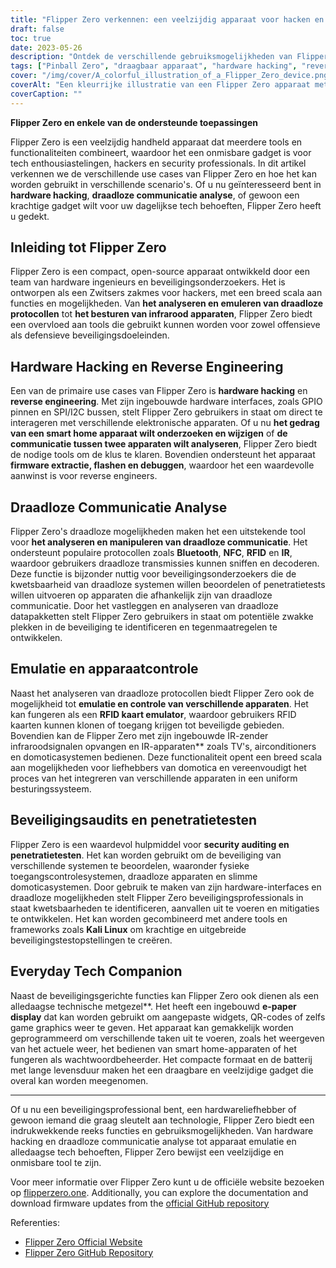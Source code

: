 ```yaml
---
title: "Flipper Zero verkennen: een veelzijdig apparaat voor hacken en beveiliging"
draft: false
toc: true
date: 2023-05-26
description: "Ontdek de verschillende gebruiksmogelijkheden van Flipper Zero, de ultieme handheld gadget voor hardware hacking, draadloze communicatie analyse en alledaagse tech behoeften."
tags: ["Pinball Zero", "draagbaar apparaat", "hardware hacking", "reverse engineering", "analyse van draadloze communicatie", "apparaatcontrole", "veiligheidscontrole", "penetratietesten", "dagelijkse tech metgezel", "open-source", "Bluetooth", "NFC", "RFID", "IR", "emulatie", "veiligheidscontrole", "Kali Linux", "e-paper display", "QR-codes", "huisautomatisering", "beveiligingsgaten", "draadloze protocollen", "Firmware extractie", "knipperend", "foutopsporing", "systemen voor fysieke toegangscontrole", "slimme domotica systemen", "apparaatemulatie", "kwetsbaarheden van draadloze systemen", "tegenmaatregelen", "compacte gadget"]
cover: "/img/cover/A_colorful_illustration_of_a_Flipper_Zero_device.png"
coverAlt: "Een kleurrijke illustratie van een Flipper Zero apparaat met verschillende gereedschappen en draadloze signalen eromheen, die de veelzijdigheid en mogelijkheden symboliseren"
coverCaption: ""
---
```


**Flipper Zero en enkele van de ondersteunde toepassingen**

Flipper Zero is een veelzijdig handheld apparaat dat meerdere tools en functionaliteiten combineert, waardoor het een onmisbare gadget is voor tech enthousiastelingen, hackers en security professionals. In dit artikel verkennen we de verschillende use cases van Flipper Zero en hoe het kan worden gebruikt in verschillende scenario's. Of u nu geïnteresseerd bent in **hardware hacking**, **draadloze communicatie analyse**, of gewoon een krachtige gadget wilt voor uw dagelijkse tech behoeften, Flipper Zero heeft u gedekt.

## Inleiding tot Flipper Zero

Flipper Zero is een compact, open-source apparaat ontwikkeld door een team van hardware ingenieurs en beveiligingsonderzoekers. Het is ontworpen als een Zwitsers zakmes voor hackers, met een breed scala aan functies en mogelijkheden. Van **het analyseren en emuleren van draadloze protocollen** tot **het besturen van infrarood apparaten**, Flipper Zero biedt een overvloed aan tools die gebruikt kunnen worden voor zowel offensieve als defensieve beveiligingsdoeleinden.

## Hardware Hacking en Reverse Engineering

Een van de primaire use cases van Flipper Zero is **hardware hacking** en **reverse engineering**. Met zijn ingebouwde hardware interfaces, zoals GPIO pinnen en SPI/I2C bussen, stelt Flipper Zero gebruikers in staat om direct te interageren met verschillende elektronische apparaten. Of u nu **het gedrag van een smart home apparaat wilt onderzoeken en wijzigen** of **de communicatie tussen twee apparaten wilt analyseren**, Flipper Zero biedt de nodige tools om de klus te klaren. Bovendien ondersteunt het apparaat **firmware extractie, flashen en debuggen**, waardoor het een waardevolle aanwinst is voor reverse engineers.

## Draadloze Communicatie Analyse

Flipper Zero's draadloze mogelijkheden maken het een uitstekende tool voor **het analyseren en manipuleren van draadloze communicatie**. Het ondersteunt populaire protocollen zoals **Bluetooth**, **NFC**, **RFID** en **IR**, waardoor gebruikers draadloze transmissies kunnen sniffen en decoderen. Deze functie is bijzonder nuttig voor beveiligingsonderzoekers die de kwetsbaarheid van draadloze systemen willen beoordelen of penetratietests willen uitvoeren op apparaten die afhankelijk zijn van draadloze communicatie. Door het vastleggen en analyseren van draadloze datapakketten stelt Flipper Zero gebruikers in staat om potentiële zwakke plekken in de beveiliging te identificeren en tegenmaatregelen te ontwikkelen.

## Emulatie en apparaatcontrole

Naast het analyseren van draadloze protocollen biedt Flipper Zero ook de mogelijkheid tot **emulatie en controle van verschillende apparaten**. Het kan fungeren als een **RFID kaart emulator**, waardoor gebruikers RFID kaarten kunnen klonen of toegang krijgen tot beveiligde gebieden. Bovendien kan de Flipper Zero met zijn ingebouwde IR-zender infraroodsignalen opvangen en IR-apparaten** zoals TV's, airconditioners en domoticasystemen bedienen. Deze functionaliteit opent een breed scala aan mogelijkheden voor liefhebbers van domotica en vereenvoudigt het proces van het integreren van verschillende apparaten in een uniform besturingssysteem.

## Beveiligingsaudits en penetratietesten

Flipper Zero is een waardevol hulpmiddel voor **security auditing en penetratietesten**. Het kan worden gebruikt om de beveiliging van verschillende systemen te beoordelen, waaronder fysieke toegangscontrolesystemen, draadloze apparaten en slimme domoticasystemen. Door gebruik te maken van zijn hardware-interfaces en draadloze mogelijkheden stelt Flipper Zero beveiligingsprofessionals in staat kwetsbaarheden te identificeren, aanvallen uit te voeren en mitigaties te ontwikkelen. Het kan worden gecombineerd met andere tools en frameworks zoals **Kali Linux** om krachtige en uitgebreide beveiligingstestopstellingen te creëren.

## Everyday Tech Companion

Naast de beveiligingsgerichte functies kan Flipper Zero ook dienen als een alledaagse technische metgezel**. Het heeft een ingebouwd **e-paper display** dat kan worden gebruikt om aangepaste widgets, QR-codes of zelfs game graphics weer te geven. Het apparaat kan gemakkelijk worden geprogrammeerd om verschillende taken uit te voeren, zoals het weergeven van het actuele weer, het bedienen van smart home-apparaten of het fungeren als wachtwoordbeheerder. Het compacte formaat en de batterij met lange levensduur maken het een draagbare en veelzijdige gadget die overal kan worden meegenomen.

______

Of u nu een beveiligingsprofessional bent, een hardwareliefhebber of gewoon iemand die graag sleutelt aan technologie, Flipper Zero biedt een indrukwekkende reeks functies en gebruiksmogelijkheden. Van hardware hacking en draadloze communicatie analyse tot apparaat emulatie en alledaagse tech behoeften, Flipper Zero bewijst een veelzijdige en onmisbare tool te zijn.

Voor meer informatie over Flipper Zero kunt u de officiële website bezoeken op [flipperzero.one](https://flipperzero.one/). Additionally, you can explore the documentation and download firmware updates from the [official GitHub repository](https://github.com/flipperdevices/flipper-zero-firmware)

Referenties:
- [Flipper Zero Official Website](https://flipperzero.one/)
- [Flipper Zero GitHub Repository](https://github.com/flipperdevices/flipper-zero-firmware)
